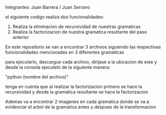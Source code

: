 Integrantes:
Juan Barrera / 
Juan Serrano

el siguiente codigo realiza dos funcionalidades:
1. Realiza la eliminacion de recursividad de nuestras gramaticas
2. Realiza la factorizacion de nuestra gramatica resultante del paso anterior

En este repositorio se van a encontrar 3 archivos siguiendo las respectivas funcionalidades mencionadas en 3 diferentes gramaticas

para ejecutarlo, descargue cada archivo, dirijase a la ubicacion de este y desde la consola ejecutelo de la siguiente manera:

"python (nombre del archivo)"

tenga en cuenta que al realizar la factorizacion primero se hace la recursividad y desde la gramatica resultante se hace la factorizacion


Ademas va a encontrar 2 imagenes en cada gramatica donde se va a evidenciar el arbol de la gramatica antes y despues de la transformacion

